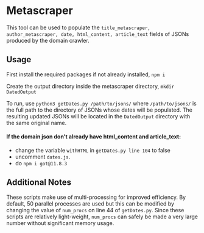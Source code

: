 # Metascraper
This tool can be used to populate the `title_metascraper, author_metascraper, date, html_content, article_text` fields of JSONs produced by the domain crawler.

## Usage
First install the required packages if not already installed, `npm i`

Create the output directory inside the metascraper directory, `mkdir DatedOutput`

To run, use `python3 getDates.py /path/to/jsons/` where `/path/to/jsons/` is the full path to the directory of JSONs whose dates will be populated. 
The resulting updated JSONs will be located in the `DatedOutput` directory with the same original name. 

#### If the domain json don't already have html_content and article_text:
  - change the variable `withHTML` in `getDates.py line 104` to false
  - uncomment `dates.js`. 
  - do `npm i got@11.8.3`

## Additional Notes
These scripts make use of multi-processing for improved efficiency. By default, 50 parallel processes are used but this can be modified by changing the value of `num_procs` on line 44 of `getDates.py`. Since these scripts are relatively light-weight, `num_procs` can safely be made a very large number without significant memory usage. 
